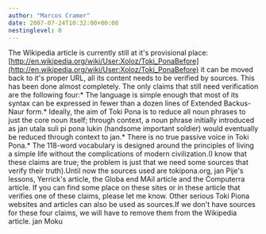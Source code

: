 ```yaml
---
author: "Marcos Cramer"
date: 2007-07-24T10:32:00+00:00
nestinglevel: 0
---
```

The Wikipedia article is currently still at it's provisional place: [http://en.wikipedia.org/wiki/User:Xoloz/Toki_PonaBefore](http://en.wikipedia.org/wiki/User:Xoloz/Toki_PonaBefore) it can be moved back to it's proper URL, all its content needs to be verified by sources. This has been done almost completely. The only claims that still need verification are the following four:\* The language is simple enough that most of its syntax can be expressed in fewer than a dozen lines of Extended Backus-Naur form.\* Ideally, the aim of Toki Pona is to reduce all noun phrases to just the core noun itself; through context, a noun phrase initially introduced as jan utala suli pi pona lukin (handsome important soldier) would eventually be reduced through context to jan.\* There is no true passive voice in Toki Pona.\* The 118-word vocabulary is designed around the principles of living a simple life without the complications of modern civilization.(I know that these claims are true; the problem is just that we need some sources that verify their truth).Until now the sources used are tokipona.org, jan Pije's lessons, Yerrick's article, the Globa end MAil article and the Computerra article. If you can find some place on these sites or in these article that verifies one of these claims, please let me know. Other serious Toki Piona websites and articles can also be used as sources.If we don't have sources for these four claims, we will have to remove them from the Wikipedia article. jan Moku